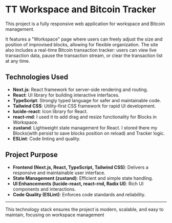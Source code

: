 # TT Workspace and Bitcoin Tracker

This project is a fully responsive web application for workspace and Bitcoin management.

It features a "Workspace" page where users can freely adjust the size and position of improvised blocks, allowing for flexible organization. The site also includes a real-time Bitcoin transaction tracker: users can view live transaction data, pause the transaction stream, or clear the transaction list at any time.

## Technologies Used

- **Next.js**: React framework for server-side rendering and routing.
- **React**: UI library for building interactive interfaces.
- **TypeScript**: Strongly typed language for safer and maintainable code.
- **Tailwind CSS**: Utility-first CSS framework for rapid UI development.
- **lucide-react**: Icon library for React.
- **react-rnd**: I used it to add drag and resize functionality for Blocks in Workspace.
- **zustand**: Lightweight state management for React. I stored there my Blocks(with persist to save blocks position on reload) and Tracker logic.
- **ESLint**: Code linting and quality.

## Project Purpose

- **Frontend (Next.js, React, TypeScript, Tailwind CSS)**: Delivers a responsive and maintainable user interface.
- **State Management (zustand)**: Efficient and simple state handling.
- **UI Enhancements (lucide-react, react-rnd, Radix UI)**: Rich UI components and interactions.
- **Code Quality (ESLint)**: Enforces code standards and reliability.

---

This technology stack ensures the project is modern, scalable, and easy to maintain, focusing on workspace management

